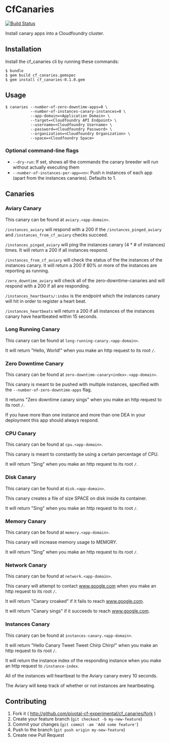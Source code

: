 # CfCanaries

[![Build Status](https://travis-ci.org/pivotal-cf-experimental/cf_canaries.png)](https://travis-ci.org/pivotal-cf-experimental/cf_canaries)

Install canary apps into a Cloudfoundry cluster.

## Installation

Install the cf_canaries cli by running these commands:

    $ bundle
    $ gem build cf_canaries.gemspec
    $ gem install cf_canaries-0.1.0.gem

## Usage

    $ canaries --number-of-zero-downtime-apps=0 \
               --number-of-instances-canary-instances=0 \
               --app-domain=<Application Domain> \
               --target=<Cloudfoundry API Endpoint> \
               --username=<Cloudfoundry Username> \
               --password=<Cloudfoundry Password> \
               --organization=<Cloudfoundry Organization> \
               --space=<Cloudfoundry Space>


### Optional command-line flags

- `--dry-run`: If set, shows all the commands the canary breeder will run without actually executing them
- `--number-of-instances-per-app=<n>`: Push n instances of each app (apart from the instances canaries). Defaults to 1.


## Canaries

### Aviary Canary

This canary can be found at `aviary.<app-domain>`.

`/instances_aviary` will respond with a 200 if the `/instances_pinged_aviary` and `/instances_from_cf_aviary` checks succeed.

`/instances_pinged_aviary` will ping the instances canary (4 * # of instances) times. It will return a 200 if all instances respond.

`/instances_from_cf_aviary` will check the status of the the instances of the instances canary. It will return a 200 if 80% or more of the instances are reporting as running.

`/zero_downtime_aviary` will check all of the zero-downtime-canaries and will respond with a 200 if all are responding.

`/instances_heartbeats/:index` is the endpoint which the instances canary will hit in order to register a heart beat.

`/instances_heartbeats` will return a 200 if all instances of the instances canary have heartbeated within 15 seconds. 

### Long Running Canary

This canary can be found at `long-running-canary.<app-domain>`.

It will return "Hello, World!" when you make an http request to its root `/`.

### Zero Downtime Canary

This canary can be found at `zero-downtime-canary<index>.<app-domain>`.

This canary is meant to be pushed with multiple instances, specified with the `--number-of-zero-downtime-apps` flag.

It returns "Zero downtime canary sings" when you make an http request to its root `/`.

If you have more than one instance and more than one DEA in your deployment this app should always respond.

### CPU Canary

This canary can be found at `cpu.<app-domain>`.

This canary is meant to constantly be using a certain percentage of CPU.

It will return "Sing" when you make an http request to its root `/`.

### Disk Canary

This canary can be found at `disk.<app-domain>`.

This canary creates a file of size SPACE on disk inside its container.

It will return "Sing" when you make an http request to its root `/`.

### Memory Canary

This canary can be found at `memory.<app-domain>`.

This canary will increase memory usage to MEMORY. 

It will return "Sing" when you make an http request to its root `/`.

### Network Canary

This canary can be found at `network.<app-domain>`.

This canary will attempt to contact www.google.com when you make an http request to its root `/`.

It will return "Canary croaked" if it fails to reach www.google.com.

It will return "Canary sings" if it succeeds to reach www.google.com.

### Instances Canary

This canary can be found at `instances-canary.<app-domain>`.

It will return "Hello Canary Tweet Tweet Chirp Chirp!" when you make an http request to its root `/`.

It will return the instance index of the responding instance when you make an http request to `/instance-index`.

All of the instances will heartbeat to the Aviary canary every 10 seconds.

The Aviary will keep track of whether or not instances are heartbeating.

## Contributing

1. Fork it ( http://github.com/pivotal-cf-experimental/cf_canaries/fork )
2. Create your feature branch (`git checkout -b my-new-feature`)
3. Commit your changes (`git commit -am 'Add some feature'`)
4. Push to the branch (`git push origin my-new-feature`)
5. Create new Pull Request
